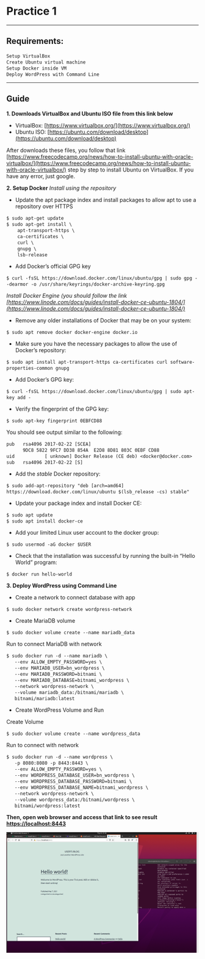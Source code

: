 # Practice 1
---
## Requirements:
```
Setup VirtualBox
Create Ubuntu virtual machine
Setup Docker inside VM
Deploy WordPress with Command Line

```
---
## Guide
**1. Downloads VirtualBox and Ubuntu ISO file from this link below**

- VirtualBox: [https://www.virtualbox.org/](https://www.virtualbox.org/)
- Ubuntu ISO: [https://ubuntu.com/download/desktop](https://ubuntu.com/download/desktop)

After downloads these files, you follow that link [https://www.freecodecamp.org/news/how-to-install-ubuntu-with-oracle-virtualbox/](https://www.freecodecamp.org/news/how-to-install-ubuntu-with-oracle-virtualbox/) step by step to install Ubuntu on VirtualBox. If you have any error, just google.

**2. Setup Docker**
*Install using the repository*
- Update the apt package index and install packages to allow apt to use a repository over HTTPS
```
$ sudo apt-get update
$ sudo apt-get install \
    apt-transport-https \
    ca-certificates \
    curl \
    gnupg \
    lsb-release
```
- Add Docker’s official GPG key

```
$ curl -fsSL https://download.docker.com/linux/ubuntu/gpg | sudo gpg --dearmor -o /usr/share/keyrings/docker-archive-keyring.gpg

```
*Install Docker Engine (you should follow the link [https://www.linode.com/docs/guides/install-docker-ce-ubuntu-1804/](https://www.linode.com/docs/guides/install-docker-ce-ubuntu-1804/)*
- Remove any older installations of Docker that may be on your system:
```
$ sudo apt remove docker docker-engine docker.io
```
- Make sure you have the necessary packages to allow the use of Docker’s repository:
```
$ sudo apt install apt-transport-https ca-certificates curl software-properties-common gnupg
```
- Add Docker’s GPG key:
```
$ curl -fsSL https://download.docker.com/linux/ubuntu/gpg | sudo apt-key add -
```
- Verify the fingerprint of the GPG key:
```
$ sudo apt-key fingerprint 0EBFCD88
```
You should see output similar to the following:

```
pub   rsa4096 2017-02-22 [SCEA]
      9DC8 5822 9FC7 DD38 854A  E2D8 8D81 803C 0EBF CD88
uid           [ unknown] Docker Release (CE deb) <docker@docker.com>
sub   rsa4096 2017-02-22 [S]
```
- Add the *stable* Docker repository:
```
$ sudo add-apt-repository "deb [arch=amd64] https://download.docker.com/linux/ubuntu $(lsb_release -cs) stable"
```
- Update your package index and install Docker CE:
```
$ sudo apt update
$ sudo apt install docker-ce
```
- Add your limited Linux user account to the docker group:
```
$ sudo usermod -aG docker $USER
```
- Check that the installation was successful by running the built-in “Hello World” program:
```
$ docker run hello-world
```
**3. Deploy WordPress using Command Line**
- Create a network to connect database with app
```
$ sudo docker network create wordpress-network
```
- Create MariaDB volume
```
$ sudo docker volume create --name mariadb_data
```
Run to connect MariaDB with network
```
$ sudo docker run -d --name mariadb \
   --env ALLOW_EMPTY_PASSWORD=yes \
   --env MARIADB_USER=bn_wordpress \
   --env MARIADB_PASSWORD=bitnami \
   --env MARIADB_DATABASE=bitnami_wordpress \
   --network wordpress-network \
   --volume mariadb_data:/bitnami/mariadb \
   bitnami/mariadb:latest
```
- Create WordPress Volume and Run

Create Volume
```
$ sudo docker volume create --name wordpress_data
```
Run to connect with network
```
$ sudo docker run -d --name wordpress \
   -p 8080:8080 -p 8443:8443 \
   --env ALLOW_EMPTY_PASSWORD=yes \
   --env WORDPRESS_DATABASE_USER=bn_wordpress \
   --env WORDPRESS_DATABASE_PASSWORD=bitnami \
   --env WORDPRESS_DATABASE_NAME=bitnami_wordpress \
   --network wordpress-network \
   --volume wordpress_data:/bitnami/wordpress \
   bitnami/wordpress:latest
```

**Then, open web browser and access that link to see result [https://localhost:8443](https://localhost:8443)**

<img src="./pr1_result.png">
